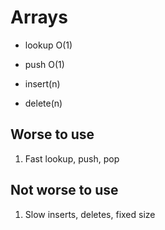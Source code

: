 # Arrays

- lookup O(1)

- push O(1)

- insert(n)

- delete(n)

## Worse to use

1. Fast lookup, push, pop

## Not worse to use

1. Slow inserts, deletes, fixed size
